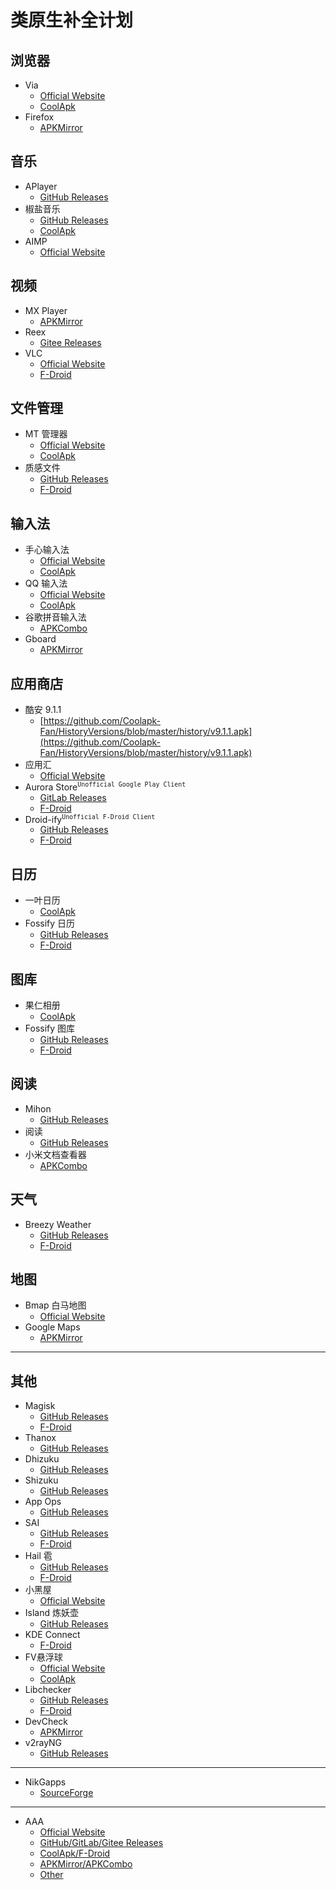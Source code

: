 # 类原生补全计划

## 浏览器
- Via
	- [Official Website](https://viayoo.com)
	- [CoolApk](https://www.coolapk.com/apk/mark.via)
- Firefox
	- [APKMirror](https://www.apkmirror.com/apk/mozilla/firefox)

## 音乐
- APlayer
	- [GitHub Releases](https://github.com/rRemix/APlayer/releases)
- 椒盐音乐
	- [GitHub Releases](https://github.com/Moriafly/SaltPlayerSource/releases)
	- [CoolApk](https://www.coolapk.com/apk/com.salt.music)
- AIMP
	- [Official Website](https://www.aimp.ru/?do=download&os=android)

## 视频
- MX Player
	- [APKMirror](https://www.apkmirror.com/apk/amazon-india/mx-player)
- Reex
	- [Gitee Releases](https://gitee.com/lntls/reex/releases)
- VLC
	- [Official Website](https://www.videolan.org/vlc/download-android.html)
	- [F-Droid](https://f-droid.org/packages/org.videolan.vlc/)

## 文件管理
- MT 管理器
	- [Official Website](https://mt2.cn/download)
	- [CoolApk](https://www.coolapk.com/apk/bin.mt.plus)
- 质感文件
	- [GitHub Releases](https://github.com/zhanghai/MaterialFiles/releases)
	- [F-Droid](https://f-droid.org/zh_Hans/packages/me.zhanghai.android.files/)

## 输入法
- 手心输入法
	- [Official Website](https://www.xinshuru.com)
	- [CoolApk](https://www.coolapk.com/apk/com.xinshuru.inputmethod)
- QQ 输入法
	- [Official Website](https://qq.pinyin.cn)
	- [CoolApk](https://www.coolapk.com/apk/com.tencent.qqpinyin)
- 谷歌拼音输入法
	- [APKCombo](https://apkcombo.app/zh/google-pinyin-input/com.google.android.inputmethod.pinyin)
- Gboard
	- [APKMirror](https://www.apkmirror.com/apk/google-inc/gboard)

## 应用商店
- 酷安 9.1.1
	- [https://github.com/Coolapk-Fan/HistoryVersions/blob/master/history/v9.1.1.apk](https://github.com/Coolapk-Fan/HistoryVersions/blob/master/history/v9.1.1.apk)
- 应用汇
	- [Official Website](http://www.appchina.com)
- Aurora Store<sup>`Unofficial Google Play Client`</sup>
	- [GitLab Releases](https://gitlab.com/AuroraOSS/AuroraStore/-/releases)
	- [F-Droid](https://f-droid.org/zh_Hans/packages/com.aurora.store/)
- Droid-ify<sup>`Unofficial F-Droid Client`</sup>
	- [GitHub Releases](https://github.com/Droid-ify/client/releases)
	- [F-Droid](https://f-droid.org/zh_Hans/packages/com.looker.droidify)

## 日历
- 一叶日历
	- [CoolApk](https://www.coolapk.com/apk/me.mapleaf.calendar)
- Fossify 日历
	- [GitHub Releases](https://github.com/FossifyOrg/Calendar/releases)
	- [F-Droid](https://f-droid.org/zh_Hans/packages/org.fossify.calendar/)

## 图库
- 果仁相册
	- [CoolApk](https://www.coolapk.com/apk/io.zhuliang.pipphotos)
- Fossify 图库
	- [GitHub Releases](https://github.com/FossifyOrg/Gallery/releases)
	- [F-Droid](https://f-droid.org/zh_Hans/packages/org.fossify.gallery/)

## 阅读
- Mihon
	- [GitHub Releases](https://github.com/mihonapp/mihon/releases)
- 阅读
	- [GitHub Releases](https://github.com/gedoor/legado/releases)
- 小米文档查看器
	- [APKCombo](https://apkcombo.app/zh/%E5%B0%8F%E7%B1%B3%E6%96%87%E6%A1%A3%E6%9F%A5%E7%9C%8B%E5%99%A8-wps%E5%AE%9A%E5%88%B6/cn.wps.moffice_eng.xiaomi.lite)

## 天气
- Breezy Weather
	- [GitHub Releases](https://github.com/breezy-weather/breezy-weather/releases)
	- [F-Droid](https://f-droid.org/zh_Hans/packages/org.breezyweather/)

## 地图
- Bmap 白马地图
	- [Official Website](https://bmaps.cn/index.html)
- Google Maps
	- [APKMirror](https://www.apkmirror.com/apk/google-inc/maps)

--------

## 其他
- Magisk
	- [GitHub Releases](https://github.com/topjohnwu/Magisk/releases)
	- [F-Droid](https://f-droid.org/zh_Hans/packages/com.topjohnwu.magisk/)
- Thanox
	- [GitHub Releases](https://github.com/Tornaco/Thanox/releases)
- Dhizuku
	- [GitHub Releases](https://github.com/iamr0s/Dhizuku/releases)
- Shizuku
	- [GitHub Releases](https://github.com/RikkaApps/Shizuku/releases)
- App Ops
	- [GitHub Releases](https://github.com/RikkaApps/App-Ops-issue-tracker/releases)
- SAI
	- [GitHub Releases](https://github.com/Aefyr/SAI/releases)
	- [F-Droid](https://f-droid.org/zh_Hans/packages/com.aefyr.sai.fdroid/)
- Hail 雹
	- [GitHub Releases](https://github.com/aistra0528/Hail/releases)
	- [F-Droid](https://f-droid.org/zh_Hans/packages/com.aistra.hail/)
- 小黑屋
	- [Official Website](https://stopapp.https.gs)
- Island 炼妖壶
	- [GitHub Releases](https://github.com/oasisfeng/island/releases)
- KDE Connect
	- [F-Droid](https://f-droid.org/packages/org.kde.kdeconnect_tp/)
- FV悬浮球
	- [Official Website](https://www.fooview.com)
	- [CoolApk](https://www.coolapk.com/apk/com.fooview.android.fooview)
- Libchecker
	- [GitHub Releases](https://github.com/LibChecker/LibChecker/releases)
	- [F-Droid](https://f-droid.org/zh_Hans/packages/com.absinthe.libchecker/)
- DevCheck
	- [APKMirror](https://www.apkmirror.com/apk/flar2/devcheck-system-info)
- v2rayNG
	- [GitHub Releases](https://github.com/2dust/v2rayNG/releases)

--------

- NikGapps
	- [SourceForge](https://sourceforge.net/projects/nikgapps/files/Releases)
	
--------

- AAA
	- [Official Website]()
	- [GitHub/GitLab/Gitee Releases]()
	- [CoolApk/F-Droid]()
	- [APKMirror/APKCombo]()
	- [Other]()
